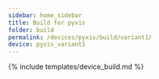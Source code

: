 ```yaml
---
sidebar: home_sidebar
title: Build for pyxis
folder: build
permalink: /devices/pyxis/build/variant1/
device: pyxis_variant1
---
```

{% include templates/device_build.md %}
